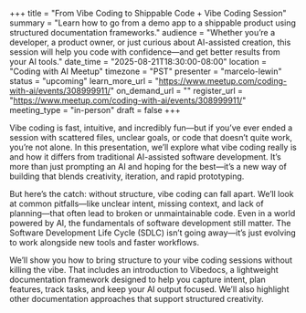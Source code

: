 +++
title = "From Vibe Coding to Shippable Code + Vibe Coding Session"
summary = "Learn how to go from a demo app to a shippable product using structured documentation frameworks."
audience = "Whether you’re a developer, a product owner, or just curious about AI-assisted creation, this session will help you code with confidence—and get better results from your AI tools."
date_time = "2025-08-21T18:30:00-08:00"
location = "Coding with AI Meetup"
timezone = "PST"
presenter = "marcelo-lewin"
status = "upcoming"
learn_more_url = "https://www.meetup.com/coding-with-ai/events/308999911/"
on_demand_url = ""
register_url = "https://www.meetup.com/coding-with-ai/events/308999911/"
meeting_type = "in-person"
draft = false
+++

Vibe coding is fast, intuitive, and incredibly fun—but if you’ve ever ended a session with scattered files, unclear goals, or code that doesn’t quite work, you’re not alone. In this presentation, we’ll explore what vibe coding really is and how it differs from traditional AI-assisted software development. It’s more than just prompting an AI and hoping for the best—it’s a new way of building that blends creativity, iteration, and rapid prototyping.

But here’s the catch: without structure, vibe coding can fall apart. We’ll look at common pitfalls—like unclear intent, missing context, and lack of planning—that often lead to broken or unmaintainable code. Even in a world powered by AI, the fundamentals of software development still matter. The Software Development Life Cycle (SDLC) isn’t going away—it’s just evolving to work alongside new tools and faster workflows.

We’ll show you how to bring structure to your vibe coding sessions without killing the vibe. That includes an introduction to Vibedocs, a lightweight documentation framework designed to help you capture intent, plan features, track tasks, and keep your AI output focused. We’ll also highlight other documentation approaches that support structured creativity.